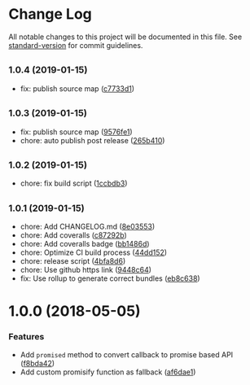 # Change Log

All notable changes to this project will be documented in this file. See [standard-version](https://github.com/conventional-changelog/standard-version) for commit guidelines.

<a name="1.0.4"></a>
## <small>1.0.4 (2019-01-15)</small>

* fix: publish source map ([c7733d1](https://github.com/znck/promised/commit/c7733d1))



<a name="1.0.3"></a>
## <small>1.0.3 (2019-01-15)</small>

* fix: publish source map ([9576fe1](https://github.com/znck/promised/commit/9576fe1))
* chore: auto publish post release ([265b410](https://github.com/znck/promised/commit/265b410))



<a name="1.0.2"></a>
## <small>1.0.2 (2019-01-15)</small>

* chore: fix build script ([1ccbdb3](https://github.com/znck/promised/commit/1ccbdb3))



<a name="1.0.1"></a>
## <small>1.0.1 (2019-01-15)</small>

* chore: Add CHANGELOG.md ([8e03553](https://github.com/znck/promised/commit/8e03553))
* chore: Add coveralls ([c87292b](https://github.com/znck/promised/commit/c87292b))
* chore: Add coveralls badge ([bb1486d](https://github.com/znck/promised/commit/bb1486d))
* chore: Optimize CI build process ([44dd152](https://github.com/znck/promised/commit/44dd152))
* chore: release script ([4bfa8d6](https://github.com/znck/promised/commit/4bfa8d6))
* chore: Use github https link ([9448c64](https://github.com/znck/promised/commit/9448c64))
* fix: Use rollup to generate correct bundles ([eb8c638](https://github.com/znck/promised/commit/eb8c638))



<a name="1.0.0"></a>
# 1.0.0 (2018-05-05)


### Features

* Add `promised` method to convert callback to promise based API ([f8bda42](https://github.com/znck/promised/commit/f8bda42))
* Add custom promisify function as fallback ([af6dae1](https://github.com/znck/promised/commit/af6dae1))
